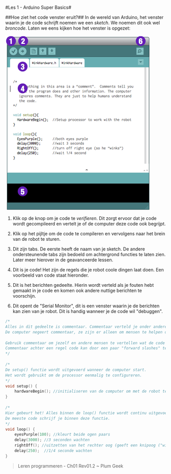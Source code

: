 #Les 1 - Arduino Super Basics#

##Hoe ziet het code venster eruit?##
In de wereld van Arduino, het venster waarin je de code schrijft noemen we een *sketch*. We noemen dit ook wel *broncode*. Laten we eens kijken hoe het venster is opgezet:

![Arduino venster](https://github.com/meijerpeter/winktutorial-nl/blob/master/img/arduino-venster.png)

1. Klik op de knop om je code te *verifieren*. Dit zorgt ervoor dat je code wordt gecompileerd en vertelt je of de computer deze code ook begrijpt.

2. Klik op het pijltje om de code te compileren en vervolgens naar het brein van de robot te sturen.

3. Dit zijn tabs. De eerste heeft de naam van je sketch. De andere ondersteunende tabs zijn bedoeld om achtergrond functies te laten zien. Later meer hierover in de geavanceerde lessen.

4. Dit is je code! Het zijn de regels die je robot coole dingen laat doen. Een voorbeeld van code staat hieronder.

5. Dit is het berichten gedeelte. Hierin wordt verteld als je fouten hebt gemaakt in je code en komen ook andere nuttige berichten te voorschijn.

6. Dit opent de "Serial Monitor", dit is een venster waarin je de berichten kan zien van je robot. Dit is handig wanneer je de code wil "debuggen".

``` c
/*
Alles in dit gedeelte is commentaar. Commentaar verteld je onder andere wat het programma doet. 
De computer negeert commentaar, ze zijn er alleen om mensen te helpen om de code te begrijpen.

Gebruik commentaar om jezelf en andere mensen te vertellen wat de code doet. 
Commentaar achter een regel code kan door een paar "forward slashes" te gebruiken: //
*/

/*
De setup() functie wordt uitgevoerd wanneer de computer start. 
Het wordt gebruikt om de processor eenmalig te configureren.
*/
void setup() {
	hardwareBegin(); //initialiseren van de computer om met de robot te werken
}

/*
Hier gebeurt het! Alles binnen de loop() functie wordt continu uitgevoerd. 
De meeste code schrijf je binnen deze functie.
*/
void loop() {
	eyesPurple(100); //kleurt beide ogen paars
	delay(3000); //3 seconden wachten 
	rightOff(); //uitzetten van het rechter oog (geeft een knipoog ("wink" in het Engels))
	delay(250);  //1/4 seconde wachten
}
```

> Leren programmeren - Ch01 Rev01.2 ~ Plum Geek
